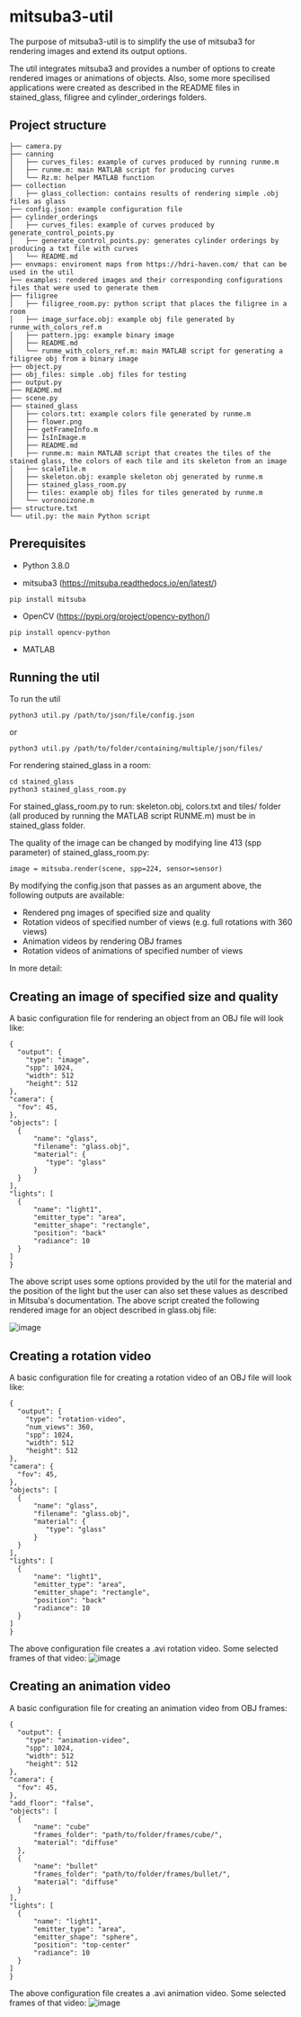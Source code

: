 # mitsuba3-util

The purpose of mitsuba3-util is to simplify the use of mitsuba3 for rendering images and extend its output options. 

The util integrates mitsuba3 and provides a number of options to create rendered images or animations of objects. Also, some more specilised applications were created as described in the README files in stained_glass, filigree and cylinder_orderings folders. 

## Project structure

```
├── camera.py
├── canning
│   ├── curves_files: example of curves produced by running runme.m 
│   ├── runme.m: main MATLAB script for producing curves
│   └── Rz.m: helper MATLAB function
├── collection
│   ├── glass_collection: contains results of rendering simple .obj files as glass
├── config.json: example configuration file
├── cylinder_orderings
│   ├── curves_files: example of curves produced by generate_control_points.py
│   ├── generate_control_points.py: generates cylinder orderings by producing a txt file with curves
│   └── README.md
├── envmaps: enviroment maps from https://hdri-haven.com/ that can be used in the util
├── examples: rendered images and their corresponding configurations files that were used to generate them
├── filigree
│   ├── filigree_room.py: python script that places the filigree in a room
│   ├── image_surface.obj: example obj file generated by runme_with_colors_ref.m
│   ├── pattern.jpg: example binary image
│   ├── README.md
│   └── runme_with_colors_ref.m: main MATLAB script for generating a filigree obj from a binary image
├── object.py
├── obj_files: simple .obj files for testing
├── output.py
├── README.md
├── scene.py
├── stained_glass
│   ├── colors.txt: example colors file generated by runme.m
│   ├── flower.png
│   ├── getFrameInfo.m
│   ├── IsInImage.m
│   ├── README.md
│   ├── runme.m: main MATLAB script that creates the tiles of the stained glass, the colors of each tile and its skeleton from an image
│   ├── scaleTile.m
│   ├── skeleton.obj: example skeleton obj generated by runme.m
│   ├── stained_glass_room.py
│   ├── tiles: example obj files for tiles generated by runme.m
│   └── voronoizone.m
├── structure.txt
└── util.py: the main Python script
```

## Prerequisites
- Python 3.8.0

- mitsuba3 (https://mitsuba.readthedocs.io/en/latest/)
```
pip install mitsuba
```

- OpenCV (https://pypi.org/project/opencv-python/)
```
pip install opencv-python
```
- MATLAB

## Running the util

To run the util

```
python3 util.py /path/to/json/file/config.json
```

or

```
python3 util.py /path/to/folder/containing/multiple/json/files/
```

For rendering stained_glass in a room:
```
cd stained_glass
python3 stained_glass_room.py
```
For stained_glass_room.py to run: skeleton.obj, colors.txt and tiles/ folder (all produced by running the MATLAB script RUNME.m) must be in stained_glass folder.

The quality of the image can be changed by modifying line 413 (spp parameter) of stained_glass_room.py:
```
image = mitsuba.render(scene, spp=224, sensor=sensor)
```

By modifying the config.json that passes as an argument above, the following outputs are available:
- Rendered png images of specified size and quality
- Rotation videos of specified number of views (e.g. full rotations with 360 views)
- Animation videos by rendering OBJ frames
- Rotation videos of animations of specified number of views

In more detail:

## Creating an image of specified size and quality
A basic configuration file for rendering an object from an OBJ file will look like:
```
{
  "output": {
    "type": "image",
    "spp": 1024,
    "width": 512
    "height": 512
},
"camera": {
  "fov": 45,
},
"objects": [
  {
      "name": "glass",
      "filename": "glass.obj",
      "material": {
         "type": "glass"
      }
  }
],
"lights": [
  {
      "name": "light1",
      "emitter_type": "area",
      "emitter_shape": "rectangle",
      "position": "back"
      "radiance": 10
  }
]
}

```

The above script uses some options provided by the util for the material and the position of the light but the user can also set these values as described in Mitsuba's documentation. The above script created the following rendered image for an object described in glass.obj file:

![image](https://github.com/andriani-st/mitsuba3-util/assets/77795248/5892eada-94a0-4a5f-a945-ed73832e93d7)


## Creating a rotation video
A basic configuration file for creating a rotation video of an OBJ file will look like:

```
{
  "output": {
    "type": "rotation-video",
    "num_views": 360,
    "spp": 1024,
    "width": 512
    "height": 512
},
"camera": {
  "fov": 45,
},
"objects": [
  {
      "name": "glass",
      "filename": "glass.obj",
      "material": {
         "type": "glass"
      }
  }
],
"lights": [
  {
      "name": "light1",
      "emitter_type": "area",
      "emitter_shape": "rectangle",
      "position": "back"
      "radiance": 10
  }
]
}
```

The above configuration file creates a .avi rotation video. Some selected frames of that video:
![image](https://github.com/andriani-st/mitsuba3-util/assets/77795248/a752db2d-b235-4b82-bbf1-ca4382d27a80)

## Creating an animation video
A basic configuration file for creating an animation video from OBJ frames:
```
{
  "output": {
    "type": "animation-video",
    "spp": 1024,
    "width": 512
    "height": 512
},
"camera": {
  "fov": 45,
},
"add_floor": "false",
"objects": [
  {
      "name": "cube"
      "frames_folder": "path/to/folder/frames/cube/",
      "material": "diffuse"
  },
  {
      "name": "bullet"
      "frames_folder": "path/to/folder/frames/bullet/",
      "material": "diffuse"
  }
],
"lights": [
  {
      "name": "light1",
      "emitter_type": "area",
      "emitter_shape": "sphere",
      "position": "top-center"
      "radiance": 10
  }
]
}
```

The above configuration file creates a .avi animation video. Some selected frames of that video:
![image](https://github.com/andriani-st/mitsuba3-util/assets/77795248/6c30b1b4-8828-48f2-ac09-9f3266667ec9)
